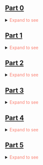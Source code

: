 <h2><a href="https://github.com/boolYikes/fsopen/tree/main/Part00">Part 0</a></h2>
<details>
    <summary><span style="color:salmon">Expand to see</span></summary>
    <ul>
        <li>Ex01</li>
        <li>Ex02</li>
        <li>Ex03</li>
        <li><a href="https://github.com/boolYikes/fsopen/blob/main/Part00/ex04.md">Ex04</a></li>
        <li><a href="https://github.com/boolYikes/fsopen/blob/main/Part00/ex05.md">Ex05</a></li>
        <li><a href="https://github.com/boolYikes/fsopen/blob/main/Part00/ex06.md">Ex06</a></li>
    </ul>
</details>
<h2><a href="https://github.com/boolYikes/fsopen/tree/main/Part01">Part 1</a></h2>
<details>
    <summary><span style="color:salmon">Expand to see</span></summary>
    <ul>
        <li><a href="https://github.com/boolYikes/fsopen/tree/main/Part01/courseinfo/README.md">Ex1.1-1.5 course info</a></li>
        <li><a href="https://github.com/boolYikes/fsopen/tree/main/Part01/unicafe/README.md">Ex1.6-1.11 unicafe</a></li>
        <li><a href="https://github.com/boolYikes/fsopen/tree/main/Part01/anecdotes/README.md">Ex1.12-1.14 anecdote</a></li>
    </ul>
</details>
<h2><a href="https://github.com/boolYikes/fsopen/tree/main/Part02">Part 2</a></h2>
<details>
    <summary><span style="color:salmon">Expand to see</span></summary>
    <ul>
        <li><a href="https://github.com/boolYikes/fsopen/tree/main/Part02/courseinfo_continued">Ex2.1-2.5 course info continued</a></li>
        <li><a href="https://github.com/boolYikes/fsopen/tree/main/Part02/phonebook">Ex2.6-2.11 phonebook</a></li>
        <li><a href="https://github.com/boolYikes/fsopen/tree/main/Part02/phonebook">Ex2.12-2.17 phonebook</a></li>
        <li><a href="https://github.com/boolYikes/fsopen/tree/main/Part02/data_for_countries">Ex2.18-2.20 data for countries</a></li>
    </ul>
</details>
<h2><a href="https://github.com/boolYikes/fsopen/tree/main/Part03">Part 3</a></h2>
<details>
    <summary><span style="color:salmon">Expand to see</span></summary>
    <ul>
        <li><a href="https://github.com/boolYikes/fsopen/tree/main/Part03/phonebook_backend">Ex3.1-3.6 phonebook backend</a></li>
        <li><a href="https://github.com/boolYikes/fsopen/tree/main/Part03/phonebook_backend">Ex3.7-3.8 phonebook backend</a></li>
        <li><a href="https://github.com/boolYikes/fsopen/tree/main/Part03/phonebook_backend">Ex3.9-3.11 phonebook online</a></li>
        <li><a href="https://github.com/boolYikes/fsopen/tree/main/Part03/phonebook_backend/mongo.js">Ex3.12 phonebook database</a></li>
        <li><a href="https://github.com/boolYikes/fsopen/tree/main/Part03/phonebook_backend">Ex3.13-3.14 phonebook database</a></li>
        <li><a href="https://github.com/boolYikes/fsopen/tree/main/Part03/phonebook_backend">Ex3.15-3.18 phonebook database</a></li>
        <li><a href="https://github.com/boolYikes/fsopen/tree/main/Part03/phonebook_backend">Ex3.19-3.21 phonebook database</a></li>
        <li><a href="https://github.com/boolYikes/fsopen/tree/main/Part03/phonebook_backend">Ex3.22 phonebook eslint</a></li>
    </ul>
</details>
<h2><a href="https://github.com/boolYikes/fsopen/tree/main/Part04">Part 4</a></h2>
<details>
    <summary><span style="color:salmon">Expand to see</span></summary>
    <ul>
        <li><a href="https://github.com/boolYikes/fsopen/tree/main/Part04/blogList">Ex4.1-4.2 blog list</a></li>
        <li><a href="https://github.com/boolYikes/fsopen/tree/main/Part04/blogList">Ex4.3-4.7 blog list</a></li>
        <li><a href="https://github.com/boolYikes/fsopen/tree/main/Part04/blogList">Ex4.8-4.12 blog list tests</a></li>
        <li><a href="https://github.com/boolYikes/fsopen/tree/main/Part04/blogList">Ex4.13-4.14 blog list expansions</a></li>
        <li><a href="https://github.com/boolYikes/fsopen/tree/main/Part04/blogList">Ex4.15-4.23 blog list expansions</a></li>
    </ul>
</details>
<h2><a href="https://github.com/boolYikes/fsopen/tree/main/Part05">Part 5</a></h2>
<details>
    <summary><span style="color:salmon">Expand to see</span></summary>
    <ul>
        <li><a href="https://github.com/boolYikes/fsopen/tree/main/Part05/bloglist-frontend">Ex5.1-5.4 blog front</a></li>
    </ul>
</details>
